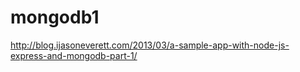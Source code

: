 # mongodb1
http://blog.ijasoneverett.com/2013/03/a-sample-app-with-node-js-express-and-mongodb-part-1/
